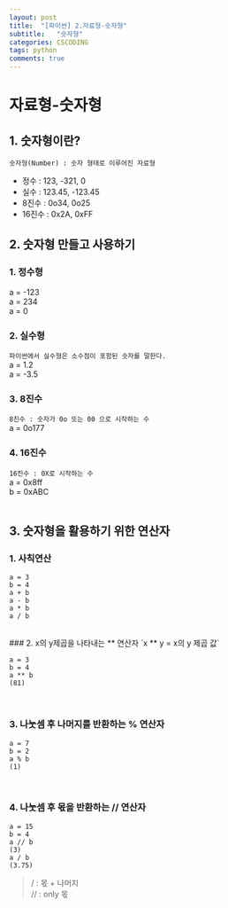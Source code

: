 ```yaml
---
layout: post
title:  "[파이썬] 2.자료형-숫자형"
subtitle:   "숫자형"
categories: CSCODING
tags: python
comments: true
---
```

# 자료형-숫자형

## 1. 숫자형이란?

`숫자형(Number) : 숫자 형태로 이루어진 자료형`<br>

- 정수 : 123, -321, 0
- 실수 : 123.45, -123.45
- 8진수 : 0o34, 0o25
- 16진수 : 0x2A, 0xFF



## 2. 숫자형 만들고 사용하기

### 1. 정수형

a = -123<br>
a = 234<br>
a = 0<br>

### 2. 실수형
`파이썬에서 실수형은 소수점이 포함된 숫자를 말한다.`<br>
a = 1.2<br>
a = -3.5<br>

### 3. 8진수
`8진수 : 숫자가 0o 또는 00 으로 시작하는 수`<br>
a = 0o177<br>

### 4. 16진수

`16진수 : 0X로 시작하는 수`<br>
a = 0x8ff<br>
b = 0xABC<br>
<br>
## 3. 숫자형을 활용하기 위한 연산자

### 1. 사칙연산

```
a = 3
b = 4
a + b
a - b
a * b
a / b
```


<br>
### 2. x의 y제곱을 나타내는 ** 연산자
`x ** y = x의 y 제곱 값`<br>

```
a = 3
b = 4
a ** b
(81)
```
<br>

### 3. 나눗셈 후 나머지를 반환하는 % 연산자

```
a = 7
b = 2
a % b
(1)
```

<br>

### 4. 나눗셈 후 몫을 반환하는 // 연산자

```
a = 15
b = 4
a // b
(3)
a / b
(3.75)

```

> / : 몫 + 나머지 <br>
// : only 몫
